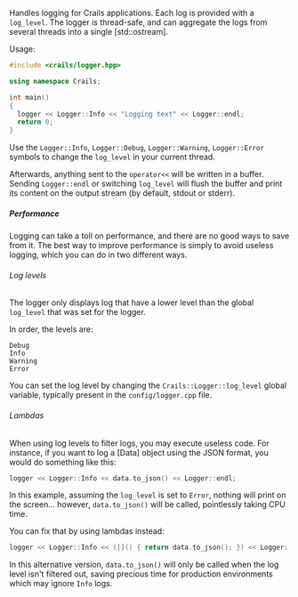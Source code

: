 Handles logging for Crails applications. Each log is provided with a `log_level`. The logger is thread-safe, and can aggregate the logs from several threads into a single [std::ostream].

Usage:

```c++
#include <crails/logger.hpp>

using namespace Crails;

int main()
{
  logger << Logger::Info << "Logging text" << Logger::endl;
  return 0;
}
```

Use the `Logger::Info`, `Logger::Debug`, `Logger::Warning`, `Logger::Error` symbols to change the `log_level` in your current thread.

Afterwards, anything sent to the `operator<<` will be written in a buffer. Sending `Logger::endl` or switching `log_level` will flush the buffer and print its content on the output stream (by default, stdout or stderr).

##### Performance

Logging can take a toll on performance, and there are no good ways to save from it. The best way to improve performance is simply to avoid useless logging, which you can do in two different ways.

###### Log levels

The logger only displays log that have a lower level than the global `log_level` that was set for the logger.

In order, the levels are:
```
Debug
Info
Warning
Error
```

You can set the log level by changing the `Crails::Logger::log_level` global variable, typically present in the `config/logger.cpp` file.

###### Lambdas

When using log levels to filter logs, you may execute useless code. For instance, if you want to log a [Data] object using the JSON format, you would do something like this:

```c++
logger << Logger::Info << data.to_json() << Logger::endl;
```

In this example, assuming the `log_level` is set to `Error`, nothing will print on the screen... however, `data.to_json()` will be called, pointlessly taking CPU time.

You can fix that by using lambdas instead:

```c++
logger << Logger::Info << ([]() { return data.to_json(); }) << Logger::endl;
```

In this alternative version, `data.to_json()` will only be called when the log level isn't filtered out, saving precious time for production environments which may ignore `Info` logs.
